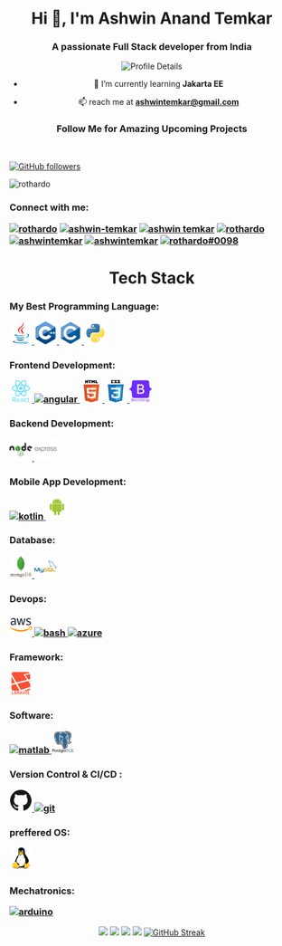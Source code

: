 <h1 align="center">Hi 👋, I'm Ashwin Anand Temkar</h1>
<h3 align="center">A passionate Full Stack developer from India</h3>
<center>

<p align="center">
  <img src="http://github-profile-summary-cards.vercel.app/api/cards/profile-details?username=rothardo&theme=default" alt="Profile Details" />
</p>

- 🌱 I’m currently learning **Jakarta EE**

- 📫 reach me at **ashwintemkar@gmail.com**
  
<h3 >Follow Me for Amazing Upcoming Projects</h3>
<br>
<p align="left"> <a href="https://github.com/rothardo" target="blank"><img alt="GitHub followers" src="https://img.shields.io/github/followers/rothardo?style=social" alt="rothardo" /></a> </p>
<p align="left"> <img src="https://komarev.com/ghpvc/?username=rothardo&label=Profile%20views&color=0e75b6&style=flat" alt="rothardo" /> </p>
<h3 align="left">Connect with me:
<p align="left">
<a href="https://twitter.com/rothardo" target="blank"><img align="center" src="https://raw.githubusercontent.com/rahuldkjain/github-profile-readme-generator/master/src/images/icons/Social/twitter.svg" alt="rothardo" height="30" width="40" /></a>
<a href="https://linkedin.com/in/ashwin-temkar" target="blank"><img align="center" src="https://raw.githubusercontent.com/rahuldkjain/github-profile-readme-generator/master/src/images/icons/Social/linked-in-alt.svg" alt="ashwin-temkar" height="30" width="40" /></a>
<a href="https://m.facebook.com/profile.php?id=100007744669093" target="blank"><img align="center" src="https://raw.githubusercontent.com/rahuldkjain/github-profile-readme-generator/master/src/images/icons/Social/facebook.svg" alt="ashwin temkar" height="30" width="40" /></a>
<a href="https://instagram.com/rothardo" target="blank"><img align="center" src="https://raw.githubusercontent.com/rahuldkjain/github-profile-readme-generator/master/src/images/icons/Social/instagram.svg" alt="rothardo" height="30" width="40" /></a>
<!-- <a href="https://www.codechef.com/users/ashwintemkar" target="blank"><img align="center" src="https://cdn.jsdelivr.net/npm/simple-icons@3.1.0/icons/codechef.svg" alt="ashwintemkar" height="30" width="40" /></a> -->
<a href="https://www.hackerrank.com/ashwintemkar" target="blank"><img align="center" src="https://raw.githubusercontent.com/rahuldkjain/github-profile-readme-generator/master/src/images/icons/Social/hackerrank.svg" alt="ashwintemkar" height="30" width="40" /></a>
<a href="https://codeforces.com/profile/ashwintemkar" target="blank"><img align="center" src="https://raw.githubusercontent.com/rahuldkjain/github-profile-readme-generator/master/src/images/icons/Social/codeforces.svg" alt="ashwintemkar" height="30" width="40" /></a>
<!-- <a href="https://www.leetcode.com/ashwintemkar" target="blank"><img align="center" src="https://raw.githubusercontent.com/rahuldkjain/github-profile-readme-generator/master/src/images/icons/Social/leet-code.svg" alt="ashwintemkar" height="30" width="40" /></a>
<a href="https://www.hackerearth.com/ashwintemkar" target="blank"><img align="center" src="https://raw.githubusercontent.com/rahuldkjain/github-profile-readme-generator/master/src/images/icons/Social/hackerearth.svg" alt="ashwintemkar" height="30" width="40" /></a> -->
<a href="https://discord.gg/fyWFgwWvje" target="blank"><img align="center" src="https://raw.githubusercontent.com/rahuldkjain/github-profile-readme-generator/master/src/images/icons/Social/discord.svg" alt="rothardo#0098" height="30" width="40" /></a>
</p>
</h3>
<h1 align="center">Tech Stack</h1>

 <h3 align="left">My Best Programming Language:
 <p><a href="https://www.java.com" target="_blank" rel="noreferrer"> <img src="https://raw.githubusercontent.com/devicons/devicon/master/icons/java/java-original.svg" alt="java" width="40" height="40"/> </a>
<a href="https://www.w3schools.com/cpp/" target="_blank" rel="noreferrer"> <img src="https://raw.githubusercontent.com/devicons/devicon/master/icons/cplusplus/cplusplus-original.svg" alt="cplusplus" width="40" height="40"/>
  <a href="https://www.cprogramming.com/" target="_blank" rel="noreferrer"> <img src="https://raw.githubusercontent.com/devicons/devicon/master/icons/c/c-original.svg" alt="c" width="40" height="40"/> </a>
 <a href="https://www.python.org" target="_blank" rel="noreferrer"> <img src="https://raw.githubusercontent.com/devicons/devicon/master/icons/python/python-original.svg" alt="python" width="40" height="40"/>  </a>
 </p></h3>
  
  <h3 align="left">Frontend Development:
  <p> 
 <a href="https://reactjs.org/" target="_blank" rel="noreferrer"> <img src="https://raw.githubusercontent.com/devicons/devicon/master/icons/react/react-original-wordmark.svg" alt="react" width="40" height="40"/>  </a>
 <a href="https://angular.io" target="_blank" rel="noreferrer"> <img src="https://angular.io/assets/images/logos/angular/angular.svg" alt="angular" width="40" height="40"/> </a> 
<a href="https://www.w3.org/html/" target="_blank" rel="noreferrer"> <img src="https://raw.githubusercontent.com/devicons/devicon/master/icons/html5/html5-original-wordmark.svg" alt="html5" width="40" height="40"/> </a>
 <a href="https://www.w3schools.com/css/" target="_blank" rel="noreferrer"> <img src="https://raw.githubusercontent.com/devicons/devicon/master/icons/css3/css3-original-wordmark.svg" alt="css3" width="40" height="40"/> </a>
 <a href="https://getbootstrap.com" target="_blank" rel="noreferrer"> <img src="https://raw.githubusercontent.com/devicons/devicon/master/icons/bootstrap/bootstrap-plain-wordmark.svg" alt="bootstrap" width="40" height="40"/> </a>
 </p>
 </h3>
 
   <h3 align="left">Backend Development:
  <p> 
  <a href="https://nodejs.org" target="_blank" rel="noreferrer"> <img src="https://raw.githubusercontent.com/devicons/devicon/master/icons/nodejs/nodejs-original-wordmark.svg" alt="nodejs" width="40" height="40"/> </a>
 <a href="https://expressjs.com" target="_blank" rel="noreferrer"> <img src="https://raw.githubusercontent.com/devicons/devicon/master/icons/express/express-original-wordmark.svg" alt="express" width="40" height="40"/> </a>
 </p>
 </h3>
 
 <h3 align="left">Mobile App Development:
  <p> <a href="https://kotlinlang.org" target="_blank" rel="noreferrer"> <img src="https://www.vectorlogo.zone/logos/kotlinlang/kotlinlang-icon.svg" alt="kotlin" width="40" height="40"/> </a> 
 <a href="https://developer.android.com" target="_blank" rel="noreferrer"> <img src="https://raw.githubusercontent.com/devicons/devicon/master/icons/android/android-original-wordmark.svg" alt="android" width="40" height="40"/> </a>
  </p>
 </h3>
  
  <h3 align="left">Database:
  <p> 
  <a href="https://www.mongodb.com/" target="_blank" rel="noreferrer"> <img src="https://raw.githubusercontent.com/devicons/devicon/master/icons/mongodb/mongodb-original-wordmark.svg" alt="mongodb" width="40" height="40"/>  </a>
  <a href="https://www.mysql.com/" target="_blank" rel="noreferrer"> <img src="https://raw.githubusercontent.com/devicons/devicon/master/icons/mysql/mysql-original-wordmark.svg" alt="mysql" width="40" height="40"/>  </a>
  </p>
 </h3>
<h3 align="left">Devops:
  <p> 
  <a href="https://aws.amazon.com" target="_blank" rel="noreferrer"> <img src="https://raw.githubusercontent.com/devicons/devicon/master/icons/amazonwebservices/amazonwebservices-original-wordmark.svg" alt="aws" width="40" height="40"/> </a>
 <a href="https://www.gnu.org/software/bash/" target="_blank" rel="noreferrer"> <img src="https://www.vectorlogo.zone/logos/gnu_bash/gnu_bash-icon.svg" alt="bash" width="40" height="40"/> </a> 
 <a href="https://azure.microsoft.com/en-in/" target="_blank" rel="noreferrer"> <img src="https://www.vectorlogo.zone/logos/microsoft_azure/microsoft_azure-icon.svg" alt="azure" width="40" height="40"/></a>
  </p>
 </h3>
 
 <h3 align="left">Framework:
  <p> 
  <a href="https://laravel.com/" target="_blank" rel="noreferrer"> <img src="https://raw.githubusercontent.com/devicons/devicon/master/icons/laravel/laravel-plain-wordmark.svg" alt="laravel" width="40" height="40"/> </a> 
 
  </p>
 </h3>
 
 
  <h3 align="left">Software:
  <p> 
  <a href="https://www.mathworks.com/" target="_blank" rel="noreferrer"> <img src="https://upload.wikimedia.org/wikipedia/commons/2/21/Matlab_Logo.png" alt="matlab" width="40" height="40"/>  </a>
  <a href="https://www.postgresql.org" target="_blank" rel="noreferrer"> <img src="https://raw.githubusercontent.com/devicons/devicon/master/icons/postgresql/postgresql-original-wordmark.svg" alt="postgresql" width="40" height="40"/> </a>
  
  </p>
 </h3>
 
  <h3 align="left">Version Control & CI/CD :
  <p> 
  <a href="https://github.com/" target="_blank" rel="noreferrer"><img src="https://raw.githubusercontent.com/devicons/devicon/c7d326b6009e60442abc35fa45706d6f30ee4c8e/icons/github/github-original.svg" alt = "Github Logo" width = "40" height= "40" /> </a>  
  <a href="https://git-scm.com/" target="_blank" rel="noreferrer"> <img src="https://www.vectorlogo.zone/logos/git-scm/git-scm-icon.svg" alt="git" width="40" height="40"/> </a> 
  </p>
 </h3>
 
  <h3 align="left">preffered OS:
  <p> 
  <a href="https://www.linux.org/" target="_blank" rel="noreferrer"> <img src="https://raw.githubusercontent.com/devicons/devicon/master/icons/linux/linux-original.svg" alt="linux" width="40" height="40"/>  </a>
 
  </p>
 </h3>
 
   <h3 align="left">Mechatronics:
  <p> 
  <a href="https://www.arduino.cc/" target="_blank" rel="noreferrer"> <img src="https://cdn.worldvectorlogo.com/logos/arduino-1.svg" alt="arduino" width="40" height="40"/> </a> 
  </p>
 </h3>


 
![](http://github-profile-summary-cards.vercel.app/api/cards/repos-per-language?username=rothardo&theme=default)
![](http://github-profile-summary-cards.vercel.app/api/cards/most-commit-language?username=rothardo&theme=default)
![](http://github-profile-summary-cards.vercel.app/api/cards/stats?username=rothardo&theme=default)
![](http://github-profile-summary-cards.vercel.app/api/cards/productive-time?username=rothardo&theme=default&utcOffset=8)
[![GitHub Streak](https://github-readme-streak-stats.herokuapp.com?user=rothardo&theme=black-ice&border_radius=50&date_format=M%20j%5B%2C%20Y%5D&card_width=516)](https://git.io/streak-stats)

